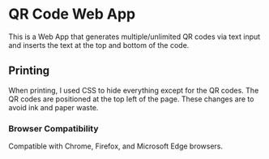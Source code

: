 # QR Code Web App
This is a Web App that generates multiple/unlimited QR codes via text input and
inserts the text at the top and bottom of the code.  

## Printing
When printing, I used CSS to hide everything except for the QR codes.  The QR 
codes are positioned at the top left of the page.  These changes are to avoid 
ink and paper waste. 

### Browser Compatibility
Compatible with Chrome, Firefox, and Microsoft Edge browsers.
